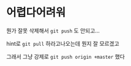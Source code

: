 # 어렵다어려워

뭔가 잘못 삭제해서 `git push` 도 안되고...

hint로  `git pull` 하라고나오는데 뭔지 잘 모르겠고

그래서 그냥 강제로 `git push origin +master` 했다

